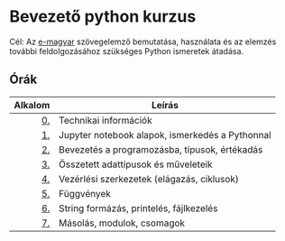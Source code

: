 # Bevezető python kurzus

Cél: Az [e-magyar](http://e-magyar.hu/hu/) szövegelemző bemutatása,
használata és az elemzés további feldolgozásához szükséges Python ismeretek
átadása.

## Órák

| Alkalom | Leírás |
|--------:|--------|
| [0.](https://github.com/mittelholcz/python2020/blob/master/00.intro/)     | Technikai információk |
| [1.](https://github.com/mittelholcz/python2020/blob/master/01.jupyter/)   | Jupyter notebook alapok, ismerkedés a Pythonnal |
| [2.](https://github.com/mittelholcz/python2020/blob/master/02.bevprog/)   | Bevezetés a programozásba, típusok, értékadás |
| [3.](https://github.com/mittelholcz/python2020/blob/master/03.osszetett/) | Összetett adattípusok és műveleteik |
| [4.](https://github.com/mittelholcz/python2020/blob/master/04.vezerles/)  | Vezérlési szerkezetek (elágazás, ciklusok) |
| [5.](https://github.com/mittelholcz/python2020/blob/master/05.fuggveny/)  | Függvények |
| [6.](https://github.com/mittelholcz/python2020/blob/master/06.fajlok/)    | String formázás, printelés, fájlkezelés |
| [7.](https://github.com/mittelholcz/python2020/blob/master/07.modulok/)   | Másolás, modulok, csomagok |
